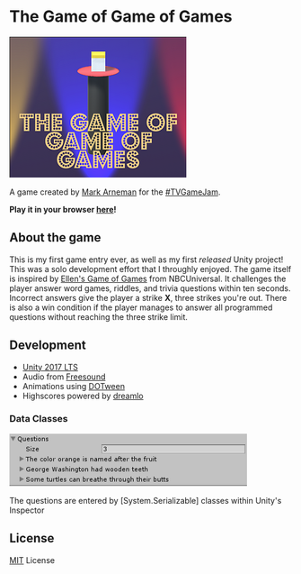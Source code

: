 # The Game of Game of Games

![The Game of Game of Games Logo](./Documentation/images/logo.png)

A game created by [Mark Arneman](https://arneman.me) for the [#TVGameJam](https://itch.io/jam/tvgamejam).

**Play it in your browser [here](https://bearlikelion.itch.io/the-game-of-game-of-games)!**

## About the game

This is my first game entry ever, as well as my first *released* Unity project! This was a solo development effort that I throughly enjoyed. The game itself is inspired by [Ellen's Game of Games](https://www.nbc.com/ellens-game-of-games) from NBCUniversal. It challenges the player answer word games, riddles, and trivia questions within ten seconds. Incorrect answers give the player a strike **X**, three strikes you're out. There is also a win condition if the player manages to answer all programmed questions without reaching the three strike limit.

## Development

* [Unity 2017 LTS](https://unity3d.com/)
* Audio from [Freesound](https://freesound.org/)
* Animations using [DOTween](http://dotween.demigiant.com/)
* Highscores powered by [dreamlo](http://dreamlo.com)

### Data Classes

![Data Classes](./Documentation/images/dataclass.png)

The questions are entered by [System.Serializable] classes within Unity's Inspector

## License
[MIT](./LICENSE.md) License